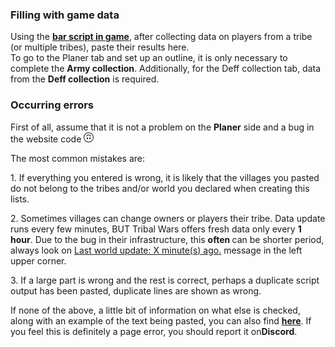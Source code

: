 ### Filling with game data

<div class="p-3 mb-2 bg-light text-dark"><i class="bi bi-info-square"></i> Using the <b><a target="_blank" href="/documentation#skrypt-zbiorka-wojska-i-obrony">bar script in game</a></b>, after collecting data on players from a tribe (or multiple tribes), paste their results here.</div>

<div class="p-3 mb-2 bg-light text-dark"><i class="bi bi-info-square"></i> To go to the <span class="md-error">Planer</span> tab and set up an outline, it is only necessary to complete the <b>Army collection</b>. Additionally, for the <span class="md-error">Deff collection</span> tab, data from the <b>Deff collection</b> is required.</div>

### Occurring errors

First of all, assume that it is not a problem on the <b>Planer</b> side and a bug in the website code <svg xmlns="http://www.w3.org/2000/svg" width="16" height="16" fill="currentColor" class="bi bi-emoji-smile-upside-down" viewBox="0 0 16 16"><path d="M8 1a7 7 0 1 0 0 14A7 7 0 0 0 8 1zm0-1a8 8 0 1 1 0 16A8 8 0 0 1 8 0z"/><path d="M4.285 6.433a.5.5 0 0 0 .683-.183A3.498 3.498 0 0 1 8 4.5c1.295 0 2.426.703 3.032 1.75a.5.5 0 0 0 .866-.5A4.498 4.498 0 0 0 8 3.5a4.5 4.5 0 0 0-3.898 2.25.5.5 0 0 0 .183.683zM7 9.5C7 8.672 6.552 8 6 8s-1 .672-1 1.5.448 1.5 1 1.5 1-.672 1-1.5zm4 0c0-.828-.448-1.5-1-1.5s-1 .672-1 1.5.448 1.5 1 1.5 1-.672 1-1.5z"/></svg>

The most common mistakes are:

<p class = "my-2"> <span class = "md-error"> 1. </span> If everything you entered is wrong, it is likely that the villages you pasted do not belong to the tribes and/or world you declared when creating this lists. </p>
<p class = "my-2"> <span class = "md-error"> 2. </span> Sometimes villages can change owners or players their tribe. Data update runs every few minutes, BUT Tribal Wars offers fresh data only every <b>1 hour</b>. Due to the bug in their infrastructure, this <b><span class = "md-error"> often </span></b> can be shorter period, always look on <u>Last world update: X minute(s) ago.</u> message in the left upper corner. </p>
<p class = "my-2"> <span class = "md-error"> 3. </span> If a large part is wrong and the rest is correct, perhaps a duplicate script output has been pasted, duplicate lines are shown as wrong. </p>

<div class="p-3 mb-2 bg-light text-dark"><i class="bi bi-info-square"></i> If none of the above, a little bit of information on what else is checked, along with an example of the text being pasted, you can also find <b><a target="_blank" href="/documentation#uzupelnianie-zbiorki-wojska">here</a></b>. If you feel this is definitely a page error, you should report it on<b>Discord</b>.</div>
